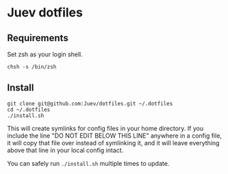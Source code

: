 Juev dotfiles
===================

Requirements
------------

Set zsh as your login shell.

    chsh -s /bin/zsh

Install
-------

    git clone git@github.com:Juev/dotfiles.git ~/.dotfiles
    cd ~/.dotfiles
    ./install.sh

This will create symlinks for config files in your home directory. If you
include the line "DO NOT EDIT BELOW THIS LINE" anywhere in a config file, it
will copy that file over instead of symlinking it, and it will leave
everything above that line in your local config intact.

You can safely run `./install.sh` multiple times to update.